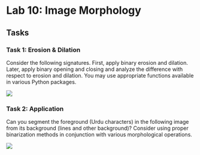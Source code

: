 # Lab 10: Image Morphology

## Tasks

### Task 1: Erosion & Dilation

Consider the following signatures. First, apply binary erosion and dilation. Later, apply binary opening and closing and analyze the difference with respect to erosion and dilation. You may use appropriate functions available in various Python packages.

![](https://lh4.googleusercontent.com/e33cPLk5XRMWZK6B-cOd8gnUx1A6muwAuz7PfP5ygGNjBgy4nTb5LBGlmoc7KzMrhyJQJBVMYB28tdlASDul3y3UNTUJ2xSV1nzjmp8kVlsGwXccB6C4e63pn2CHkCPq9zSfGtQf)

### Task 2: Application

Can you segment the foreground (Urdu characters) in the following image from its background (lines and other background)? Consider using proper binarization methods in conjunction with various morphological operations.

![](https://lh3.googleusercontent.com/1KbRJYdNYS9Nn4gG6R5q4IjDFtqMY2qWx_HucgjuADmIoRlNTqqtn0aozDp0tBecf6svaC3i9zOaCUmaGPRofYDX-FzgDkDXHz6t3FB9ReqO4v208RC8tc4KhxrermiGsR9YmvGg)